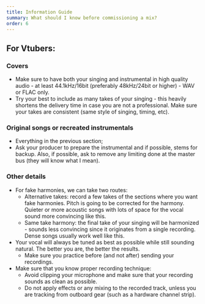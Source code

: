 ```yaml
---
title: Information Guide
summary: What should I know before commissioning a mix?
order: 6
---
```


## For Vtubers:

### Covers

* Make sure to have both your singing and instrumental in high quality audio - at least 44.1kHz/16bit (preferably 48kHz/24bit or higher) - WAV or FLAC only.
* Try your best to include as many takes of your singing - this heavily shortens the delivery time in case you are not a professional. Make sure your takes are consistent (same style of singing, timing, etc).

### Original songs or recreated instrumentals

* Everything in the previous section;
* Ask your producer to prepare the instrumental and if possible, stems for backup. Also, if possible, ask to remove any limiting done at the master bus (they will know what I mean).

### Other details

* For fake harmonies, we can take two routes:
    * Alternative takes: record a few takes of the sections where you want fake harmonies. Pitch is going to be corrected for the harmony. Quieter or more acoustic songs with lots of space for the vocal sound more convincing like this.
    * Same take harmony: the final take of your singing will be harmonized - sounds less convincing since it originates from a single recording. Dense songs usually work well like this.
* Your vocal will always be tuned as best as possible while still sounding natural. The better you are, the better the results.
    * Make sure you practice before (and not after) sending your recordings.
* Make sure that you know proper recording technique:
    * Avoid clipping your microphone and make sure that your recording sounds as clean as possible.
    * Do not apply effects or any mixing to the recorded track, unless you are tracking from outboard gear (such as a hardware channel strip).